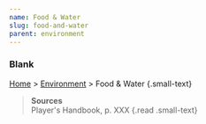 ```yaml
---
name: Food & Water
slug: food-and-water
parent: environment
---
```

### Blank
[Home](home) > [Environment](environment) > Food & Water {.small-text}



> **Sources** <br/>
> Player's Handbook, p. XXX
{.read .small-text}

